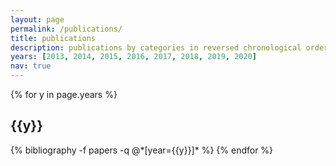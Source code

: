 ```yaml
---
layout: page
permalink: /publications/
title: publications
description: publications by categories in reversed chronological order. Taken from google-scholar.
years: [2013, 2014, 2015, 2016, 2017, 2018, 2019, 2020]
nav: true
---
```


<div class="publications">

{% for y in page.years %}
  <h2 class="year">{{y}}</h2>
  {% bibliography -f papers -q @*[year={{y}}]* %}
{% endfor %}

</div>
